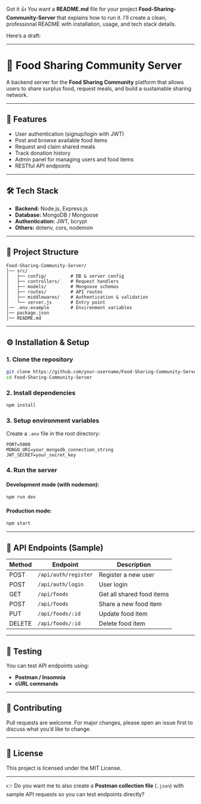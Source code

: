 Got it 👍
You want a **README.md** file for your project **Food-Sharing-Community-Server** that explains how to run it. I’ll create a clean, professional README with installation, usage, and tech stack details.

Here’s a draft:

---

# 🍲 Food Sharing Community Server

A backend server for the **Food Sharing Community** platform that allows users to share surplus food, request meals, and build a sustainable sharing network.

---

## 🚀 Features

* User authentication (signup/login with JWT)
* Post and browse available food items
* Request and claim shared meals
* Track donation history
* Admin panel for managing users and food items
* RESTful API endpoints

---

## 🛠️ Tech Stack

* **Backend:** Node.js, Express.js
* **Database:** MongoDB / Mongoose
* **Authentication:** JWT, bcrypt
* **Others:** dotenv, cors, nodemon

---

## 📂 Project Structure

```
Food-Sharing-Community-Server/
│── src/
│   ├── config/         # DB & server config
│   ├── controllers/    # Request handlers
│   ├── models/         # Mongoose schemas
│   ├── routes/         # API routes
│   ├── middlewares/    # Authentication & validation
│   └── server.js       # Entry point
│── .env.example        # Environment variables
│── package.json
│── README.md
```

---

## ⚙️ Installation & Setup

### 1. Clone the repository

```bash
git clone https://github.com/your-username/Food-Sharing-Community-Server.git
cd Food-Sharing-Community-Server
```

### 2. Install dependencies

```bash
npm install
```

### 3. Setup environment variables

Create a `.env` file in the root directory:

```env
PORT=5000
MONGO_URI=your_mongodb_connection_string
JWT_SECRET=your_secret_key
```

### 4. Run the server

#### Development mode (with nodemon):

```bash
npm run dev
```

#### Production mode:

```bash
npm start
```

---

## 📡 API Endpoints (Sample)

| Method | Endpoint             | Description               |
| ------ | -------------------- | ------------------------- |
| POST   | `/api/auth/register` | Register a new user       |
| POST   | `/api/auth/login`    | User login                |
| GET    | `/api/foods`         | Get all shared food items |
| POST   | `/api/foods`         | Share a new food item     |
| PUT    | `/api/foods/:id`     | Update food item          |
| DELETE | `/api/foods/:id`     | Delete food item          |

---

## 🧪 Testing

You can test API endpoints using:

* **Postman / Insomnia**
* **cURL commands**

---

## 🤝 Contributing

Pull requests are welcome. For major changes, please open an issue first to discuss what you’d like to change.

---

## 📜 License

This project is licensed under the MIT License.

---

👉 Do you want me to also create a **Postman collection file** (`.json`) with sample API requests so you can test endpoints directly?
